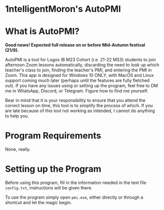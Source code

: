 # 1ntelligentMoron's AutoPMI

# What is AutoPMI?
**Good news! Expected full release on or before Mid-Autumn festival (21/9).**

AutoPMI is a tool for Logos IB M23 Cohort (i.e. 21-22 MS3) students to join afternoon Zoom lessons automatically, discarding the need to look up which teacher's class to join, finding the teacher's PMI, and entering the PMI in Zoom. This app is designed for Windows 10 ONLY, with MacOS and Linux support coming much later (perhaps until the features are fully fletched out). If you have any issues using or setting up the program, feel free to DM me in WhatsApp, Discord, or Telegram. Figure how to find me yourself.

Bear in mind that it is your responsibility to ensure that you attend the correct lesson on time, this tool is to simplify the process of which. If you are late because of this tool not working as intended, I cannot do anything to help you.

# Program Requirements
None, really.

# Setting up the Program
Before using this program, fill in the information needed in the text file `config.txt`, instructions will be given there.

To use the program simply open `pmi.exe`, either directly or through a shortcut and let the magic begin.
